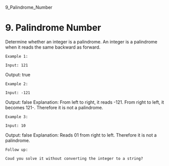 9_Palindrome_Number
# 9. Palindrome Number

Determine whether an integer is a palindrome. An integer is a palindrome when
        it reads the same backward as forward.

    Example 1:

    Input: 121
Output: true

    Example 2:

    Input: -121
Output: false
Explanation: From left to right, it reads -121. From right to left, it becomes 121-. Therefore it is not a palindrome.

    Example 3:

    Input: 10
Output: false
Explanation: Reads 01 from right to left. Therefore it is not a palindrome.

    Follow up:

    Coud you solve it without converting the integer to a string?